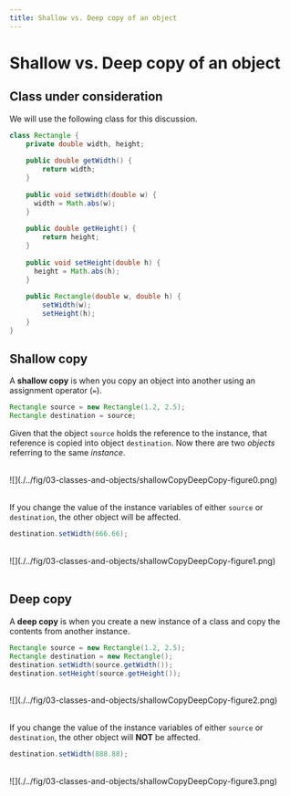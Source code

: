 ```yaml
---
title: Shallow vs. Deep copy of an object
---
```


# Shallow vs. Deep copy of an object

## Class under consideration

We will use the following class for this discussion.

```java
class Rectangle {
	private double width, height;	
	
	public double getWidth() { 
    	return width; 
   	}
    
    public void setWidth(double w) { 
      width = Math.abs(w);
    }
    
   	public double getHeight() { 
    	return height; 
   	}
    
    public void setHeight(double h) { 
      height = Math.abs(h);
    }
    
    public Rectangle(double w, double h) {
    	setWidth(w);
    	setHeight(h);
    }
}
```

## Shallow copy

A **shallow copy** is when you copy an object into another using an assignment operator (`=`).

```java
Rectangle source = new Rectangle(1.2, 2.5);
Rectangle destination = source;
```

Given that the object `source` holds the reference to the instance, that reference is copied into object `destination`. Now there are two *objects* referring to the same *instance*.

<div> &nbsp; </div>
![](./../fig/03-classes-and-objects/shallowCopyDeepCopy-figure0.png)
<div> &nbsp; </div>

If you change the value of the instance variables of either `source` or `destination`, the other object will be affected.

```java
destination.setWidth(666.66);
```

<div> &nbsp; </div>
![](./../fig/03-classes-and-objects/shallowCopyDeepCopy-figure1.png)
<div> &nbsp; </div>

## Deep copy

A **deep copy** is when you create a new instance of a class and copy the contents from another instance.

```java
Rectangle source = new Rectangle(1.2, 2.5);
Rectangle destination = new Rectangle();
destination.setWidth(source.getWidth());
destination.setHeight(source.getHeight());
```

<div> &nbsp; </div>
![](./../fig/03-classes-and-objects/shallowCopyDeepCopy-figure2.png)
<div> &nbsp; </div>

If you change the value of the instance variables of either `source` or `destination`, the other object will **NOT** be affected.

```java
destination.setWidth(888.88);
```


<div> &nbsp; </div>
![](./../fig/03-classes-and-objects/shallowCopyDeepCopy-figure3.png)
<div> &nbsp; </div>

